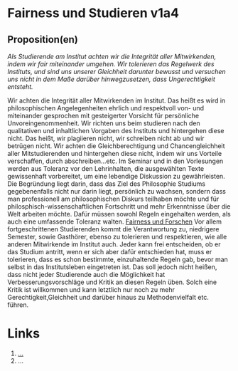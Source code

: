 <!---
   NAME - The NAME of this project is:
ethos

  FILE - The FILENAME of the current file is:
/v1a4.md

  CREATION - This project was CREATED on:
2017-01-28-16:15:00 UTC

  MODIFICATION - This project was last MODIFIED on:
2017-01-28-16:15:00 UTC

  VERSION - The current VERSION of this project is:
<git-commit-hash>-2017-01-28-16:15:00 UTC

  CREATOR(S) - This project was CREATED by:
Michael Czechowski, Martin Maga

  CONTACT - You can CONTACT the creator(s) or developer(s) of this project at:
E-Mail: mail@martinmaga.de

  COPYRIGHT - The COPYRIGHT holder of this project is:
COPYRIGHT (c) 2016 Martin Maga

  LICENSE - This project is LICENSED under the following license:
Martin Maga 2016 CC BY-SA 4.0 https://creativecommons.org

  SUBFILE – This is a SUBFILE! For more INFORMATION on this project go to:
/README.md
--->

# Fairness und Studieren v1a4
## Proposition(en)

*Als Studierende am Institut achten wir die Integrität aller Mitwirkenden, indem wir fair miteinander umgehen. Wir tolerieren das Regelwerk des Instituts, und sind uns unserer Gleichheit darunter bewusst und versuchen uns nicht in dem Maße darüber hinwegzusetzen, dass Ungerechtigkeit entsteht.*

Wir achten die Integrität aller Mitwirkenden im Institut. Das heißt es wird in philosophischen Angelegenheiten ehrlich und respektvoll von- und miteinander gesprochen mit gesteigerter Vorsicht für persönliche Unvoreingenommenheit.
Wir richten uns beim studieren nach den qualitativen und inhaltlichen Vorgaben des Instituts und hintergehen diese nicht.
Das heißt, wir plagiieren nicht, wir schreiben nicht ab und wir betrügen nicht. Wir achten die Gleichberechtigung und Chancengleichheit aller Mitstudierenden und hintergehen diese nicht, indem wir uns Vorteile verschaffen, durch abschreiben...etc.
Im Seminar und in den Vorlesungen werden aus Toleranz vor den Lehrinhalten, die ausgewählten Texte gewissenhaft vorbereitet, um eine lebendige Diskussion zu gewährleisten.
Die Begründung liegt darin, dass das Ziel des Philosophie Studiums gegebenenfalls nicht nur darin liegt, persönlich zu wachsen, sondern dass man professionell am philosophischen Diskurs teilhaben möchte und für philosphisch-wissenschaftlichen Fortschritt und mehr Erkenntnisse über die Welt arbeiten möchte. Dafür müssen sowohl Regeln eingehalten werden, als auch eine umfassende Toleranz walten. [Fairness und Forschen](../contents/fields/v1a1.md)
Vor allem fortgeschrittenen Studierenden kommt die Verantwortung zu, niedrigere Semester, sowie Gasthörer, ebenso zu tolerieren und respektieren, wie alle anderen Mitwirkende im Institut auch.
Jeder kann frei entscheiden, ob er das Studium antritt, wenn er sich aber dafür entschieden hat, muss er tolerieren, dass es schon bestimmte, einzuhaltende Regeln gab, bevor man selbst in das Institutsleben eingetreten ist.
Das soll jedoch nicht heißen, dass nicht jeder Studierende auch die Möglichkeit hat Verbesserungsvorschläge und Kritik an diesen Regeln üben. Solch eine Kritik ist willkommen und kann letztlich nur noch zu mehr Gerechtigkeit,Gleichheit und darüber hinaus zu Methodenvielfalt etc. führen.



# Links
  1. […](…)
  2. …
